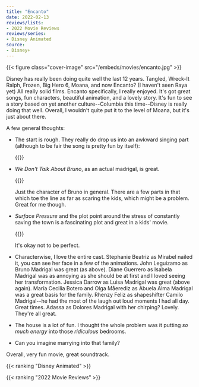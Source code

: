 ```yaml
---
title: "Encanto"
date: 2022-02-13
reviews/lists:
- 2022 Movie Reviews
reviews/series:
- Disney Animated
source:
- Disney+
---
```

{{< figure class="cover-image" src="/embeds/movies/encanto.jpg" >}}

Disney has really been doing quite well the last 12 years. Tangled, Wreck-It Ralph, Frozen, Big Hero 6, Moana, and now Encanto? (I haven't seen Raya yet) All really solid films. Encanto specifically, I really enjoyed. It's got great songs, fun characters, beautiful animation, and a lovely story. It's fun to see a story based on yet another culture--Columbia this time--Disney is really doing that well. Overall, I wouldn't quite put it to the level of Moana, but it's just about there. 

A few general thoughts:

* The start is rough. They really do drop us into an awkward singing part (although to be fair the song is pretty fun by itself):

    {{<youtube Yp5nPGWWMh4>}}

* *We Don't Talk About Bruno*, as an actual madrigal, is great. 

    {{<youtube bvWRMAU6V-c>}}

    Just the character of Bruno in general. There are a few parts in that which toe the line as far as scaring the kids, which might be a problem. Great for me though. 

* *Surface Pressure* and the plot point around the stress of constantly saving the town is a fascinating plot and great in a kids' movie. 

    {{<youtube tQwVKr8rCYw>}}

    It's okay not to be perfect. 

* Characterwise, I love the entire cast. Stephanie Beatriz as Mirabel nailed it, you can see her face in a few of the animations. John Leguizamo as Bruno Madrigal was great (as above). Diane Guerrero as Isabela Madrigal was as annoying as she should be at first and I loved seeing her transformation. Jessica Darrow as Luisa Madrigal was great (above again). María Cecilia Botero and Olga Måerediz as Abuela Alma Madrigal was a great basis for the family. Rhenzy Feliz as shapeshifter Camilo Madrigal--he had the most of the laugh out loud moments I had all day. Great times. Adassa as Dolores Madrigal with her chirping? Lovely. They're all great. 

* The house is a lot of fun. I thought the whole problem was it putting *so much energy* into those *ridiculous* bedrooms. 

* Can you imagine marrying into that family?

Overall, very fun movie, great soundtrack. 

{{< ranking "Disney Animated" >}}

{{< ranking "2022 Movie Reviews" >}}
